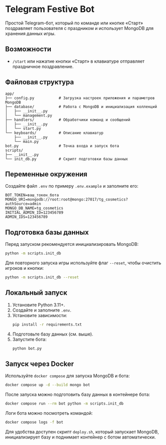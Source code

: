# Telegram Festive Bot

Простой Telegram-бот, который по команде или кнопке «Старт» поздравляет пользователя с праздником и использует MongoDB для хранения данных игры.

## Возможности
- `/start` или нажатие кнопки «Старт» в клавиатуре отправляет праздничное поздравление.

## Файловая структура
```
app/
├── config.py           # Загрузка настроек приложения и параметров MongoDB
├── database/           # Работа с MongoDB и инициализация коллекций
│   ├── __init__.py
│   └── management.py
├── handlers/           # Обработчики команд и сообщений
│   ├── __init__.py
│   └── start.py
└── keyboards/          # Описание клавиатур
    ├── __init__.py
    └── main.py
bot.py                  # Точка входа и запуск бота
scripts/
├── __init__.py
└── init_db.py          # Скрипт подготовки базы данных
```

## Переменные окружения
Создайте файл `.env` по примеру `.env.example` и заполните его:

```
BOT_TOKEN=ваш_токен_бота
MONGO_URI=mongodb://root:root@mongo:27017/tg_cosmetics?authSource=admin
MONGO_DB_NAME=tg_cosmetics
INITIAL_ADMIN_ID=123456789
ADMIN_IDS=123456789
```

## Подготовка базы данных
Перед запуском рекомендуется инициализировать MongoDB:

```bash
python -m scripts.init_db
```

Для повторного запуска игры используйте флаг `--reset`, чтобы очистить игроков и кнопки:

```bash
python -m scripts.init_db --reset
```

## Локальный запуск
1. Установите Python 3.11+.
2. Создайте и заполните `.env`.
3. Установите зависимости:
   ```bash
   pip install -r requirements.txt
   ```
4. Подготовьте базу данных (см. выше).
5. Запустите бота:
   ```bash
   python bot.py
   ```

## Запуск через Docker
Используйте `docker compose` для запуска MongoDB и бота:

```bash
docker compose up -d --build mongo bot
```

После запуска можно подготовить базу данных в контейнере бота:

```bash
docker compose run --rm bot python -m scripts.init_db
```

Логи бота можно посмотреть командой:

```bash
docker compose logs -f bot
```

Для удобства доступен скрипт `deploy.sh`, который запускает MongoDB, инициализирует базу и поднимает контейнер с ботом автоматически.
